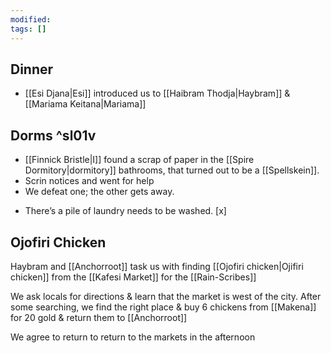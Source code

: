 ```yaml
---
modified: 
tags: []
---
```


## Dinner
* [[Esi Djana|Esi]]  introduced us to [[Haibram Thodja|Haybram]] & [[Mariama Keitana|Mariama]]
## Dorms ^sl01v
- [[Finnick Bristle|I]] found a scrap of paper in the [[Spire Dormitory|dormitory]] bathrooms, that turned out to be a [[Spellskein]].
- Scrin notices and went for help
- We defeat one; the other gets away.
* There’s a pile of laundry needs to be washed. [x] 
## Ojofiri Chicken
Haybram and [[Anchorroot]] task us with finding [[Ojofiri chicken|Ojifiri chicken]] from the [[Kafesi Market]] for the [[Rain-Scribes]]

We ask locals for directions & learn that the market is west of the city. 
After some searching, we find the right place & buy 6 chickens from [[Makena]] for 20 gold & return them to [[Anchorroot]]

We agree to return to return to the markets in the afternoon